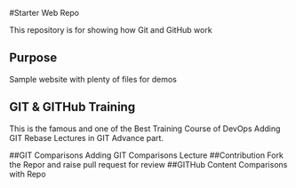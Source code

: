 #Starter Web Repo

This repository is for showing how Git and GitHub work

## Purpose

Sample website with plenty of files for demos

## GIT & GITHub Training
 This is the famous and one of the Best Training Course of DevOps
 Adding GIT Rebase Lectures in GIT Advance part.

##GIT Comparisons 
Adding GIT Comparisons Lecture
##Contribution
Fork the Repor and raise pull request for review
##GITHub Content
Comparisons with Repo
